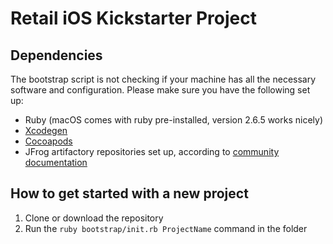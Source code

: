 # Retail iOS Kickstarter Project

## Dependencies

The bootstrap script is not checking if your machine has all the necessary software and configuration.
Please make sure you have the following set up:

* Ruby (macOS comes with ruby pre-installed, version 2.6.5 works nicely)
* [Xcodegen](https://github.com/yonaskolb/XcodeGen)
* [Cocoapods](https://cocoapods.org/)
* JFrog artifactory repositories set up, according to [community documentation](https://community.backbase.com/documentation/mobile-sdk/latest/integrating_ios_library#integrating_ios_library)

## How to get started with a new project

1. Clone or download the repository
2. Run the `ruby bootstrap/init.rb ProjectName` command in the folder
